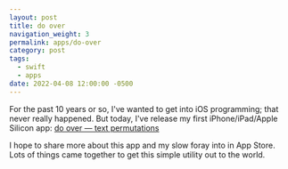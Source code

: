 ```yaml
---
layout: post
title: do over
navigation_weight: 3
permalink: apps/do-over
category: post
tags:
  - swift
  - apps
date: 2022-04-08 12:00:00 -0500
---
```


For the past 10 years or so, I've wanted to get into iOS programming; that never really happened. But today, I've release my first iPhone/iPad/Apple Silicon app: [do over — text permutations][app link]

I hope to share more about this app and my slow foray into in App Store. Lots of things came together to get this simple utility out to the world.

[app link]: https://apps.apple.com/us/app/do-over-text-permutations/id1618131760
